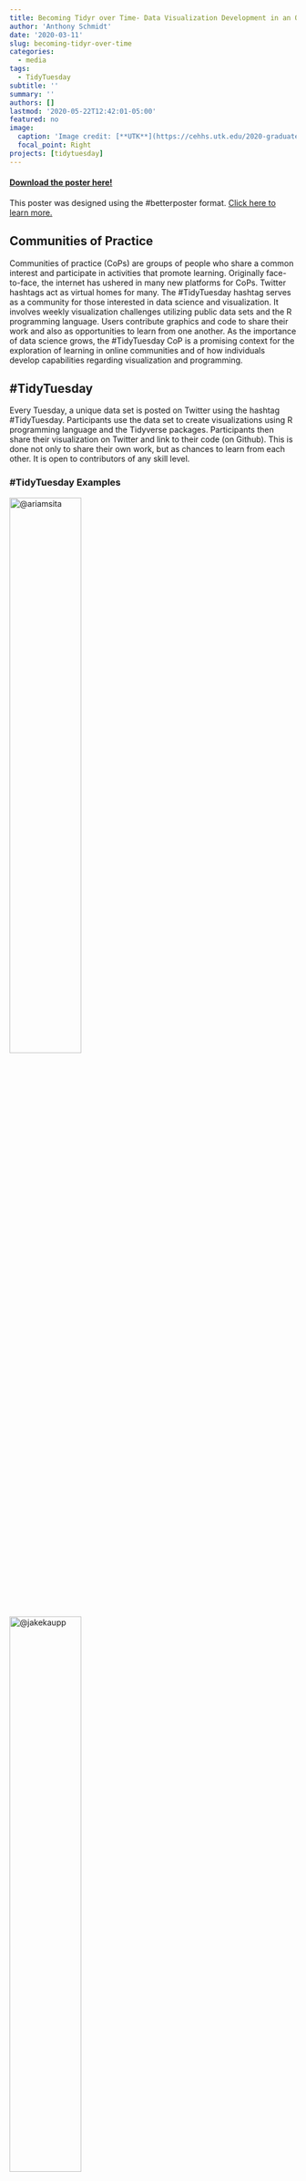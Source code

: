 ```yaml
---
title: Becoming Tidyr over Time- Data Visualization Development in an Online Community of Practice Data!)
author: 'Anthony Schmidt'
date: '2020-03-11'
slug: becoming-tidyr-over-time
categories:
  - media
tags:
  - TidyTuesday
subtitle: ''
summary: ''
authors: []
lastmod: '2020-05-22T12:42:01-05:00'
featured: no
image:
  caption: 'Image credit: [**UTK**](https://cehhs.utk.edu/2020-graduate-student-advisory-board-graduate-research-colloquium/)'
  focal_point: Right
projects: [tidytuesday]
---
```


#### [Download the poster here!](tidy_tuesday_poster.pdf)
This poster was designed using the #betterposter format. [Click here to learn more.](https://twitter.com/mikemorrison/status/1110191245035479041?lang=en)

## Communities of Practice

Communities of practice (CoPs) are groups of people who share a common interest and participate in activities that promote learning. Originally face-to-face, the internet has ushered in many new platforms for CoPs. Twitter hashtags act as virtual homes for many. The #TidyTuesday hashtag serves as a community for those interested in data science and visualization. It involves weekly visualization challenges utilizing public data sets and the R programming language. Users contribute graphics and code to share their work and also as opportunities to learn from one another. As the importance of data science grows, the #TidyTuesday CoP is a promising context for the exploration of learning in online communities and of how individuals develop capabilities regarding visualization and programming.

## #TidyTuesday

Every Tuesday, a unique data set is posted on Twitter using the hashtag #TidyTuesday. Participants use the data set to create visualizations using R programming language and the Tidyverse packages. Participants then share their visualization on Twitter and link to their code (on Github).  This is done not only to share their own work, but as chances to learn from each other. It is open to contributors of any skill level.

### #TidyTuesday Examples

<a href="https://twitter.com/ariamsita/status/1171421023838687232?ref_src=twsrc%5Etfw%7Ctwcamp%5Etweetembed%7Ctwterm%5E1171421023838687232&ref_url=https%3A%2F%2Fnsgrantham.shinyapps.io%2Ftidytuesdayrocks%2F" target="_blank"><img src="https://pbs.twimg.com/media/EEG5NEMU4AUUNDF.jpg" width="50%" alt="@ariamsita"/>
</a>

<a href="https://twitter.com/jakekaupp/status/1161656332686102529?ref_src=twsrc%5Etfw%7Ctwcamp%5Etweetembed%7Ctwterm%5E1161656332686102529&ref_url=https%3A%2F%2Fnsgrantham.shinyapps.io%2Ftidytuesdayrocks%2F" target="_blank"><img src="https://pbs.twimg.com/media/EB8IPOdXYAAjOd7.jpg" width="50%" alt="@jakekaupp"/>
</a>

<a href="https://twitter.com/geokaramanis/status/1164147090580267008?ref_src=twsrc%5Etfw%7Ctwcamp%5Etweetembed%7Ctwterm%5E1164500880177188864&ref_url=https%3A%2F%2Fnsgrantham.shinyapps.io%2Ftidytuesdayrocks%2F" target="_blank"><img src="https://pbs.twimg.com/media/ECfhh7OX4AAGnO-.jpg" width="50%" alt="@geokarimanis"/>
</a>


### What is R?

R is a statistical programming language that is used for data analysis, modeling, machine learning, and data visualization. It has been around for over 20 years and has become a sought after programming language in data analysis, statistics, business analytics, and other fields. Below is an example of simple R code and a simple plot produced with this code.

```{r, message=FALSE, warning=FALSE}
library(tidyverse)
library(ggplot2)

iris %>%
  ggplot() +
	geom_point(aes(x=Sepal.Length,y=Sepal.Width))
```


## Research Purpose

  The current research represents an exploratory project that examines one year of #TidyTuesday tweets through descriptive statistics, content analyses using the `TidyCode` package, and qualitative coding in order to understand the activities and potential impacts of the #TidyTuesday CoP. It examines who contributes, the content of their tweets, the makeup of their code, and how their code changes over time.
  
## Findings

Data was pulled from [TidyTuesday Rocks](https://nsgrantham.shinyapps.io/tidytuesdayrocks/), an interactive app that allows you to explore TidyTuesday contributions.

### Descriptives

There were **4,418** tweets contributed to the data set.

There were **2,428** unique contributions to the data set.
* A contribution is any post that included an image.

There were **800** unique contributors.
* Contributors are those who tweeted some image during #TidyTuesday

There were **46.7** mean contributions per week.

Each user contributed an average of **5.93** times in one year.


### Content Analysis

Along with their graphic visualizations, many contributors also share their code via Github. This allows others to reproduce contributors' work, possibly aiding in data visualization skill development.

Code from contributors' Github repositories were scraped and subsequently analyzed using the [`TidyCode`](https://cran.r-project.org/web/packages/tidycode/index.html) package. This package allows individual functions to be classified according to a crowd-sourced dictionary of R functions. These classifications include setup, import, export, data cleaning (encompassing data wrangling and munging), visualization, communication, modeling, exploration, and evaluation. The dictionary was modified to include non-classified functions and to reclassify functions based on the content of data visualization. 

#### Functions Over Time

First, the average number of functions were tweet number was analyzed. Tweet number represents each users unique contribution for that week. The analysis showed that over time the mean number of functions increase. This could suggest writing longer and more complex code, especially code that includes a larger variety of functions. A simple Pearson correlation between mean functions and tweet number also suggested that as tweet numbers increase, so do mean functions (*r* = .54, *p* < .001 - a medium correlation).

![Mean Functions](mean functions.jpeg)
  
#### Change in Function Proportion

An analysis of the proportion of functions by classification per week was also analyzed. This analysis focused on data cleaning, data visualization, and data communication. It showed that, while proportion fluctuates;

* **communication** related functions are slowly increasing.
  + Communication functions are those that add a more textual, communicative layer to visualizations.
  + These functions include `geom_label(), geom_curve(), str_wrap(), arrow()`


* **data cleaning** actually decreased over time, suggesting less pre-processing of data and the possibility of writing more efficient code that uses less functions.
  + These functions include `mutate(), filter(), case_when()` and a variety of `join()` functions


* **visualization** functions remain relatively stable over time
  + These include functions like `theme(), geom_path(), aes(), facet_wrap()`
  

<img src="https://github.com/making-data-science-count/mdsc-homepage/raw/master/content/post/2020-03-tidy-tuesday/prop%20of%20code%20by%20function.jpeg" width="75%" />

![Proportion of Code](prop of code by function.jpeg)

### Qualitative Coding

#### Tweets
  
150 random tweets (initial contributions) were samples from the data and coded. These codes were then used to reveal several themes in the tweets.

It was found that a majority of tweets were visualization focused, either explaining the visualizations themselves (how they were made, what they looked at) or discussing interesting findings in the data.

<img src="https://github.com/making-data-science-count/mdsc-homepage/raw/master/content/post/2020-03-tidy-tuesday/tweets.png" width="75%" />

Some examples:

```{r, echo=FALSE, warning=FALSE}
library(knitr)

explain <- data.frame(`Theme`="Explaining Data",
                      `Example`="#TidyTuesday turned into tidy Saturday this week! Looking at plastic pollution around the globe. I made a waffle chart of the five countries with most mismanaged plastic waste.")
discuss <- data.frame(`Theme`="Discussing Findings",
                      `Example`="#tidytuesday I used to think all nobel peace price winners are grey old guys. Turns out, they are getting younger compared to the other folks.")
engage <- data.frame(`Theme`="Engaging Community",
                      `Example`="My #tidytuesday viz this week is inspired by awesome people who make scarves from data. Can't knit, but I can geom_linerange")
emotion <- data.frame(`Theme`="Showing Emotion",
                      `Example`="First ever #TidyTuesday submission! I've always been reluctant to share, because I see so many great submissions. But today I've done some new cool things (first time I made a map in R!!) and I'm quite happy with the result.")
tweet<-rbind(explain, discuss, engage, emotion)

tweet %>% kable()
```

#### Retweets
Likewise, 150 randomly sampled retweets were coded. Retweets were chosen as they can reveal how users are not only contributing to the #TidyTuesday challenge itself but how they are engaging with the community. Most retweets were simply promoting #TidyTuesday (e.g. "It's #TidyTuesday yall!")and these were removed from analysis as they were not seen as substantive. More substantive tweet content was found to mostly be about celebrating others' work, related to their own learning via the community, or sharing the work of others.

<img src="https://github.com/making-data-science-count/mdsc-homepage/raw/master/content/post/2020-03-tidy-tuesday/retweets.png" width="75%" />



```{r, echo=FALSE, warning=FALSE}
library(knitr)

celebrate <- data.frame(`Theme`="Celebrating Others",
                      `Example`="Jake's dataviz work as part of #TidyTuesday is always beautiful. This one is especially great. Check out the legend he made using ggplot.")
learning <- data.frame(`Theme`="Learning",
                      `Example`="Thanks to #TidyTuesday for making it so easy to learn/use #R and to get to know others! #grateful")
share <- data.frame(`Theme`="Sharing Others' Visualizations",
                      `Example`="This thread highlights one of my favorite parts of #TidyTuesday, spontaneous and friendly collaboration!! Sara continues to do awesome deep dives on the #tidytuesday datasets! Lots of great content here and on her GitHub.")

retweet<-rbind(celebrate, learning, share)

retweet %>% kable()
```


## Conclusion

This preliminary research has education-related implications for those involved in data science. It suggests that participating in #TidyTuesday can help one develop their data visualization skills by learning from others' visuals and code and by exercising one's own skills. It also indicates that sustained participation can help increase the complexity of one's code, the efficiency of one's code, and the graphics produced may contain enhanced communicative ability.

Further research will be used to verify and enhance these claims.
  
